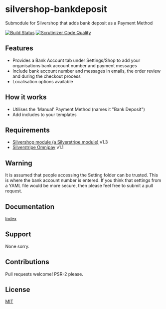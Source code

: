 # silvershop-bankdeposit
Submodule for Silvershop that adds bank deposit as a Payment Method

[![Build Status](https://travis-ci.org/AntonyThorpe/silvershop-bankdeposit.svg)](https://travis-ci.org/AntonyThorpe/silvershop-bankdeposit)
[![Scrutinizer Code Quality](https://scrutinizer-ci.com/g/AntonyThorpe/silvershop-bankdeposit/badges/quality-score.png?b=master)](https://scrutinizer-ci.com/g/AntonyThorpe/silvershop-bankdeposit/?branch=master)

## Features
* Provides a Bank Account tab under Settings/Shop to add your organisations bank account number and payment messages
* Include bank account number and messages in emails, the order review and during the checkout process
* Localisation options available

## How it works
* Utilises the 'Manual' Payment Method (names it "Bank Deposit")
* Add includes to your templates

## Requirements
* [Silvershop module (a Silverstripe module)](https://github.com/silvershop/silvershop-core) v1.3
* [Silverstripe Omnipay](https://github.com/burnbright/silverstripe-omnipay) v1.1

## Warning
It is assumed that people accessing the Setting folder can be trusted.  This is where the bank account number is entered.  If you think that settings from a YAML file would be more secure, then please feel free to submit a pull request.

## Documentation
[Index](/docs/en/index.md)

## Support
None sorry.

## Contributions
Pull requests welcome!  PSR-2 please.

## License
[MIT](/LICENCE.md)


